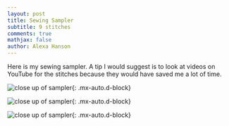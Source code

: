 ```yaml
---
layout: post
title: Sewing Sampler
subtitle: 9 stitches
comments: true
mathjax: false
author: Alexa Hanson
---
```


Here is my sewing sampler. A tip I would suggest is to look at videos on YouTube for the stitches because they would have saved me a lot of time.

![close up of sampler](/assets/img/closeupsampler.jpeg){: .mx-auto.d-block}

![close up of sampler](/assets/img/sewingsampler.jpeg){: .mx-auto.d-block}

![close up of sampler](/assets/img/whipstitch.jpeg){: .mx-auto.d-block}
